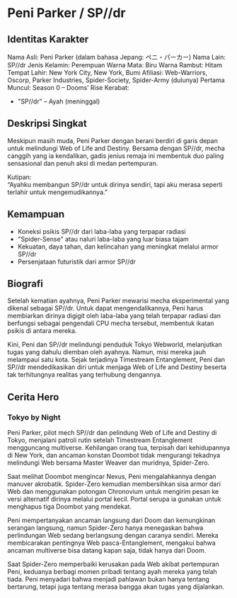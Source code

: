 # Peni Parker / SP//dr

## Identitas Karakter

Nama Asli: Peni Parker (dalam bahasa Jepang: ペニ・パーカー)
Nama Lain: SP//dr
Jenis Kelamin: Perempuan
Warna Mata: Biru
Warna Rambut: Hitam
Tempat Lahir: New York City, New York, Bumi
Afiliasi: Web-Warriors, Oscorp, Parker Industries, Spider-Society, Spider-Army (dulunya)
Pertama Muncul: Season 0 – Dooms’ Rise
Kerabat:
- "SP//dr" – Ayah (meninggal)


## Deskripsi Singkat

Meskipun masih muda, Peni Parker dengan berani berdiri di garis depan untuk melindungi Web of Life and Destiny. Bersama dengan SP//dr, mecha canggih yang ia kendalikan, gadis jenius remaja ini membentuk duo paling sensasional dan penuh aksi di medan pertempuran.

Kutipan:  
“Ayahku membangun SP//dr untuk dirinya sendiri, tapi aku merasa seperti terlahir untuk mengemudikannya.”

## Kemampuan

- Koneksi psikis SP//dr dari laba-laba yang terpapar radiasi
- "Spider-Sense" atau naluri laba-laba yang luar biasa tajam
- Kekuatan, daya tahan, dan kelincahan yang meningkat melalui armor SP//dr
- Persenjataan futuristik dari armor SP//dr

## Biografi

Setelah kematian ayahnya, Peni Parker mewarisi mecha eksperimental yang dikenal sebagai SP//dr. Untuk dapat mengendalikannya, Peni harus membiarkan dirinya digigit oleh laba-laba yang telah terpapar radiasi dan berfungsi sebagai pengendali CPU mecha tersebut, membentuk ikatan psikis di antara mereka.

Kini, Peni dan SP//dr melindungi penduduk Tokyo Webworld, melanjutkan tugas yang dahulu diemban oleh ayahnya. Namun, misi mereka jauh melampaui satu kota. Sejak terjadinya Timestream Entanglement, Peni dan SP//dr mendedikasikan diri untuk menjaga Web of Life and Destiny beserta tak terhitungnya realitas yang terhubung dengannya.

## Cerita Hero

### Tokyo by Night
Peni Parker, pilot mech SP//dr dan pelindung Web of Life and Destiny di Tokyo, menjalani patroli rutin setelah Timestream Entanglement mengguncang multiverse. Kehilangan orang tua, terpisah dari kehidupannya di New York, dan ancaman konstan Doombot tidak mengurangi tekadnya melindungi Web bersama Master Weaver dan muridnya, Spider-Zero.

Saat melihat Doombot mengincar Nexus, Peni mengalahkannya dengan manuver akrobatik. Spider-Zero kemudian membersihkan sisa armor dari Web dan menggunakan potongan Chronovium untuk mengirim pesan ke versi alternatif dirinya melalui portal kecil. Portal serupa ia gunakan untuk menghapus tiga Doombot yang mendekat.

Peni mempertanyakan ancaman langsung dari Doom dan kemungkinan serangan langsung, namun Spider-Zero hanya menegaskan bahwa perlindungan Web sedang berlangsung dengan caranya sendiri. Mereka membicarakan pentingnya Web pasca-Entanglement, mengakui bahwa ancaman multiverse bisa datang kapan saja, tidak hanya dari Doom.

Saat Spider-Zero memperbaiki kerusakan pada Web akibat pertempuran Peni, keduanya berbagi momen pribadi tentang ayah mereka yang telah tiada. Peni menyadari bahwa menjadi pahlawan bukan hanya tentang bertarung, tetapi juga tentang merasa bangga akan tugas yang dijalankan.